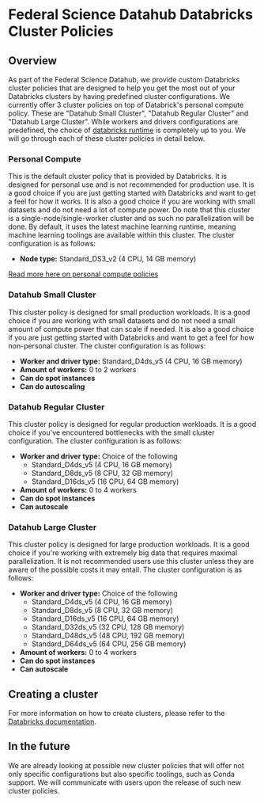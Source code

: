 # Federal Science Datahub Databricks Cluster Policies

## Overview

As part of the Federal Science Datahub, we provide custom Databricks cluster policies that are designed to help you get the most out of your Databricks clusters by having predefined cluster configurations. We currently offer 3 cluster policies on top of Databrick's personal compute policy. These are "Datahub Small Cluster", "Datahub Regular Cluster" and "Datahub Large Cluster". While workers and drivers configurations are predefined, the choice of [databricks runtime](https://docs.databricks.com/runtime/index.html) is completely up to you. We will go through each of these cluster policies in detail below.

### **Personal Compute**

This is the default cluster policy that is provided by Databricks. It is designed for personal use and is not recommended for production use. It is a good choice if you are just getting started with Databricks and want to get a feel for how it works. It is also a good choice if you are working with small datasets and do not need a lot of compute power. Do note that this cluster is a single-node/single-worker cluster and as such no parallelization will be done. By default, it uses the latest machine learning runtime, meaning machine learning toolings are available within this cluster. The cluster configuration is as follows:

- **Node type:** Standard_DS3_v2 (4 CPU, 14 GB memory)

[Read more here on personal compute policies](https://docs.databricks.com/clusters/personal-compute.html)

### **Datahub Small Cluster**

This cluster policy is designed for small production workloads. It is a good choice if you are working with small datasets and do not need a small amount of compute power that can scale if needed. It is also a good choice if you are just getting started with Databricks and want to get a feel for how non-personal cluster. The cluster configuration is as follows:

- **Worker and driver type:** Standard_D4ds_v5 (4 CPU, 16 GB memory)
- **Amount of workers:** 0 to 2 workers
- **Can do spot instances**
- **Can do autoscaling**

### **Datahub Regular Cluster**

This cluster policy is designed for regular production workloads. It is a good choice if you've encountered bottlenecks with the small cluster configuration. The cluster configuration is as follows:

- **Worker and driver type:** Choice of the following
  - Standard_D4ds_v5 (4 CPU, 16 GB memory)
  - Standard_D8ds_v5 (8 CPU, 32 GB memory)
  - Standard_D16ds_v5 (16 CPU, 64 GB memory)
- **Amount of workers:** 0 to 4 workers
- **Can do spot instances**
- **Can autoscale**

### **Datahub Large Cluster**

This cluster policy is designed for large production workloads. It is a good choice if you're working with extremely big data that requires maximal parallelization. It is not recommended users use this cluster unless they are aware of the possible costs it may entail. The cluster configuration is as follows:

- **Worker and driver type:** Choice of the following
  - Standard_D4ds_v5 (4 CPU, 16 GB memory)
  - Standard_D8ds_v5 (8 CPU, 32 GB memory)
  - Standard_D16ds_v5 (16 CPU, 64 GB memory)
  - Standard_D32ds_v5 (32 CPU, 128 GB memory)
  - Standard_D48ds_v5 (48 CPU, 192 GB memory)
  - Standard_D64ds_v5 (64 CPU, 256 GB memory)
- **Amount of workers:** 0 to 4 workers
- **Can do spot instances**
- **Can autoscale**

## Creating a cluster

For more information on how to create clusters, please refer to the [Databricks documentation](https://learn.microsoft.com/en-us/azure/databricks/clusters/configure).

## In the future

We are already looking at possible new cluster policies that will offer not only specific configurations but also specific toolings, such as Conda support. We will communicate with users upon the release of such new cluster policies.
